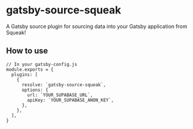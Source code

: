 # gatsby-source-squeak

A Gatsby source plugin for sourcing data into your Gatsby application from Squeak!

## How to use

```
// In your gatsby-config.js
module.exports = {
  plugins: [
    {
      resolve: `gatsby-source-squeak`,
      options: {
        url: `YOUR_SUPABASE_URL`,
        apiKey: `YOUR_SUPABASE_ANON_KEY`,
      },
    },
  ],
}
```
